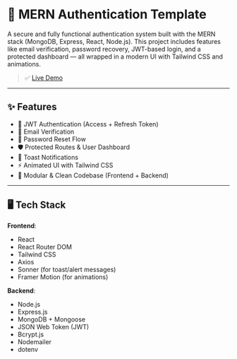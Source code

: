 # 🔐 MERN Authentication Template

A secure and fully functional authentication system built with the MERN stack (MongoDB, Express, React, Node.js). This project includes features like email verification, password recovery, JWT-based login, and a protected dashboard — all wrapped in a modern UI with Tailwind CSS and animations.

> ✅ [Live Demo](https://mern-auth-2b3j.onrender.com/)

---

## ✨ Features

- 🔐 JWT Authentication (Access + Refresh Token)
- 📧 Email Verification
- 🔁 Password Reset Flow
- 🛡️ Protected Routes & User Dashboard
- 💬 Toast Notifications
- ⚡ Animated UI with Tailwind CSS
- 🧩 Modular & Clean Codebase (Frontend + Backend)

---

## 🖥️ Tech Stack

**Frontend**:
- React
- React Router DOM
- Tailwind CSS
- Axios
- Sonner (for toast/alert messages)
- Framer Motion (for animations)

**Backend**:
- Node.js
- Express.js
- MongoDB + Mongoose
- JSON Web Token (JWT)
- Bcrypt.js
- Nodemailer
- dotenv



